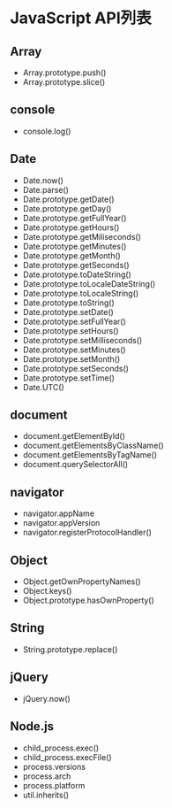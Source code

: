 # JavaScript API列表

## Array

- Array.prototype.push()
- Array.prototype.slice()

## console

- console.log()

## Date

- Date.now()
- Date.parse()
- Date.prototype.getDate()
- Date.prototype.getDay()
- Date.prototype.getFullYear()
- Date.prototype.getHours()
- Date.prototype.getMiliseconds()
- Date.prototype.getMinutes()
- Date.prototype.getMonth()
- Date.prototype.getSeconds()
- Date.prototype.toDateString()
- Date.prototype.toLocaleDateString()
- Date.prototype.toLocaleString()
- Date.prototype.toString()
- Date.prototype.setDate()
- Date.prototype.setFullYear()
- Date.prototype.setHours()
- Date.prototype.setMilliseconds()
- Date.prototype.setMinutes()
- Date.prototype.setMonth()
- Date.prototype.setSeconds()
- Date.prototype.setTime()
- Date.UTC()

## document

- document.getElementById()
- document.getElementsByClassName()
- document.getElementsByTagName()
- document.querySelectorAll()

## navigator

- navigator.appName
- navigator.appVersion
- navigator.registerProtocolHandler()

## Object

- Object.getOwnPropertyNames()
- Object.keys()
- Object.prototype.hasOwnProperty()

## String

- String.prototype.replace()

## jQuery

- jQuery.now()

## Node.js

- child_process.exec()
- child_process.execFile()
- process.versions
- process.arch
- process.platform
- util.inherits()

